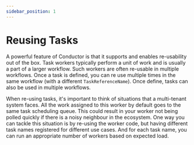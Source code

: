 ```yaml
---
sidebar_position: 1
---
```


# Reusing Tasks

A powerful feature of Conductor is that it supports and enables re-usability out of the box. Task workers typically
perform a unit of work and is usually a part of a larger workflow. Such workers are often re-usable in multiple
workflows. Once a task is defined, you can re use multiple times in the same workflow (with a different `TaskReferenceName`). Once define, tasks can also be used in multiple workflows.

When re-using tasks, it's important to think of situations that a multi-tenant system faces. All the work assigned to
this worker by default goes to the same task scheduling queue. This could result in your worker not being polled quickly
if there is a noisy neighbour in the ecosystem. One way you can tackle this situation is by re-using the worker code,
but having different task names registered for different use cases. And for each task name, you can run an appropriate
number of workers based on expected load.


